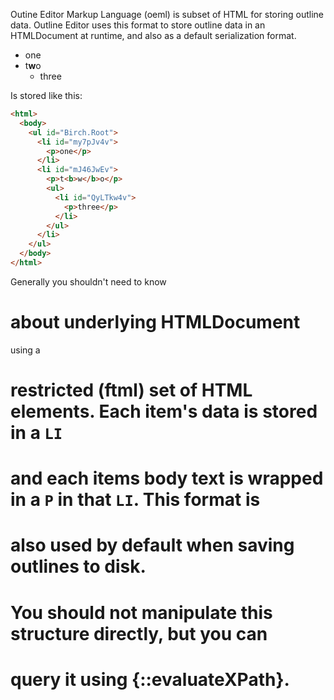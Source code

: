 Outine Editor Markup Language (oeml) is subset of HTML for storing outline
data. Outline Editor uses this format to store outline data in an HTMLDocument
at runtime, and also as a default serialization format.



- one
- t**w**o
  - three

Is stored like this:

```html
<html>
  <body>
    <ul id="Birch.Root">
      <li id="my7pJv4v">
        <p>one</p>
      </li>
      <li id="mJ46JwEv">
        <p>t<b>w</b>o</p>
        <ul>
          <li id="QyLTkw4v">
            <p>three</p>
          </li>
        </ul>
      </li>
    </ul>
  </body>
</html>
```


Generally you shouldn't need to know
# about underlying HTMLDocument

 using a
# restricted (ftml) set of HTML elements. Each item's data is stored in a `LI`
# and each items body text is wrapped in a `P` in that `LI`. This format is
# also used by default when saving outlines to disk.
#
# You should not manipulate this structure directly, but you can
# query it using {::evaluateXPath}.
